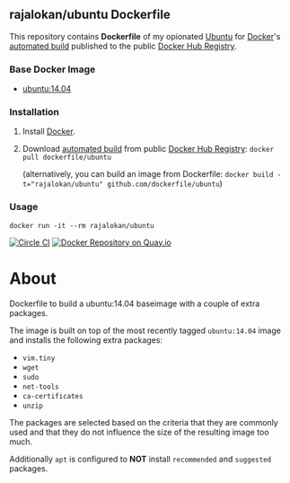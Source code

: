 ## rajalokan/ubuntu Dockerfile


This repository contains **Dockerfile** of my opionated [Ubuntu](http://www.ubuntu.com/) for [Docker](https://www.docker.com/)'s [automated build](https://registry.hub.docker.com/u/dockerfile/ubuntu/) published to the public [Docker Hub Registry](https://registry.hub.docker.com/).


### Base Docker Image

* [ubuntu:14.04](https://registry.hub.docker.com/u/library/ubuntu/)


### Installation

1. Install [Docker](https://www.docker.com/).

2. Download [automated build](https://registry.hub.docker.com/u/dockerfile/ubuntu/) from public [Docker Hub Registry](https://registry.hub.docker.com/): `docker pull dockerfile/ubuntu`

   (alternatively, you can build an image from Dockerfile: `docker build -t="rajalokan/ubuntu" github.com/dockerfile/ubuntu`)


### Usage

    docker run -it --rm rajalokan/ubuntu

[![Circle CI](https://circleci.com/gh/sameersbn/docker-ubuntu.svg?style=svg)](https://circleci.com/gh/sameersbn/docker-ubuntu) [![Docker Repository on Quay.io](https://quay.io/repository/sameersbn/ubuntu/status "Docker Repository on Quay.io")](https://quay.io/repository/sameersbn/ubuntu)

# About

Dockerfile to build a ubuntu:14.04 baseimage with a couple of extra packages.

The image is built on top of the most recently tagged `ubuntu:14.04` image and installs the following extra packages:

- `vim.tiny`
- `wget`
- `sudo`
- `net-tools`
- `ca-certificates`
- `unzip`

The packages are selected based on the criteria that they are commonly used and that they do not influence the size of the resulting image too much.

Additionally `apt` is configured to **NOT** install `recommended` and `suggested` packages.
